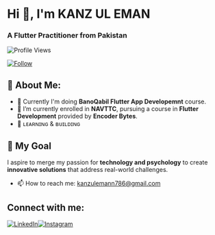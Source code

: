 #                                                                  Hi 👋, I'm KANZ UL EMAN

###                                                           A Flutter Practitioner from Pakistan

![Profile Views](https://komarev.com/ghpvc/?username=kanzulemann786&color=blue)

[![Follow](https://img.shields.io/github/followers/kanzulemann786?style=social)](https://github.com/kanzulemann786)

                                                          
## 🚀 About Me:
- 🔭 Currently I'm doing **BanoQabil Flutter App Developemnt** course.
- 🌱 I’m currently enrolled in **NAVTTC**, pursuing a course in **Flutter Development** provided by **Encoder Bytes**.
- 🤝 ʟᴇᴀʀɴɪɴɢ & ʙᴜɪʟᴅɪɴɢ
  

## 🎯 My Goal  
I aspire to merge my passion for **technology and psychology** to create **innovative solutions** that address real-world challenges.



- 📫 How to reach me: [kanzulemann786@gmail.com](mailto:kanzulemann786@gmail.com)

 
## Connect with me:  
[![LinkedIn](https://img.icons8.com/fluency/48/000000/linkedin.png)](https://www.linkedin.com/in/kanz-ul-eman-2700b422b/)[![Instagram](https://img.icons8.com/fluency/48/000000/instagram-new.png)](https://www.instagram.com/kanzul_emann786/)
